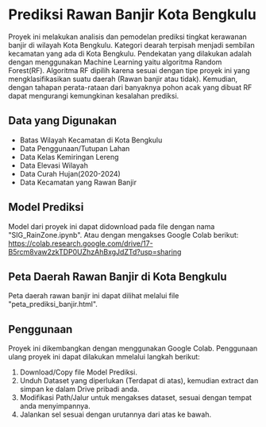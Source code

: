 # Prediksi Rawan Banjir Kota Bengkulu
Proyek ini melakukan analisis dan pemodelan prediksi tingkat kerawanan banjir di wilayah Kota Bengkulu. Kategori dearah terpisah menjadi sembilan kecamatan yang ada di Kota Bengkulu. Pendekatan yang dilakukan adalah dengan menggunakan Machine Learning yaitu algoritma Random Forest(RF). Algoritma RF dipilih karena sesuai dengan tipe proyek ini yang mengklasifikasikan suatu daerah (Rawan banjir atau tidak). Kemudian, dengan tahapan perata-rataan dari banyaknya pohon acak yang dibuat RF dapat mengurangi kemungkinan kesalahan prediksi.

## Data yang Digunakan
- Batas Wilayah Kecamatan di Kota Bengkulu
- Data Penggunaan/Tutupan Lahan
- Data Kelas Kemiringan Lereng
- Data Elevasi Wilayah
- Data Curah Hujan(2020-2024)
- Data Kecamatan yang Rawan Banjir

## Model Prediksi
Model dari proyek ini dapat didownload pada file dengan nama "SIG_RainZone.ipynb".
Atau dengan mengakses Google Colab berikut: https://colab.research.google.com/drive/17-B5rcm8vaw2zkTDP0UZhzAhBxgJdZTd?usp=sharing

## Peta Daerah Rawan Banjir di Kota Bengkulu
Peta daerah rawan banjir ini dapat dilihat melalui file "peta_prediksi_banjir.html".

## Penggunaan
Proyek ini dikembangkan dengan menggunakan Google Colab. Penggunaan ulang proyek ini dapat dilakukan mmelalui langkah berikut:
1. Download/Copy file Model Prediksi.
2. Unduh Dataset yang diperlukan (Terdapat di atas), kemudian extract dan simpan ke dalam Drive pribadi anda.
3. Modifikasi Path/Jalur untuk mengakses dataset, sesuai dengan tempat anda menyimpannya.
4. Jalankan sel sesuai dengan urutannya dari atas ke bawah.
